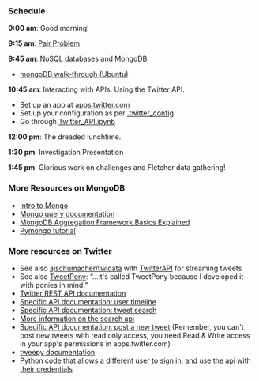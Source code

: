 ### Schedule

**9:00 am**: Good morning!

**9:15 am**: [Pair Problem](pair.md)

**9:45 am**: [NoSQL databases and MongoDB](NoSQL_and_MongoDB.pdf)

 * [mongoDB walk-through (Ubuntu)](mongodb_ubuntu.md)

**10:45 am**: Interacting with APIs. Using the Twitter API.

 * Set up an app at [apps.twitter.com](https://apps.twitter.com/)
 * Set up your configuration as per [.twitter_config](.twitter_config)
 * Go through [Twitter_API.ipynb](Twitter_API.ipynb)

**12:00 pm**: The dreaded lunchtime.

**1:30 pm**: Investigation Presentation

**1:45 pm**: Glorious work on challenges and Fletcher data gathering!


### More Resources on MongoDB

 * [Intro to Mongo](http://www.mongodb.org/about/introduction/)
 * [Mongo query documentation](http://docs.mongodb.org/manual/tutorial/query-documents/)
 * [MongoDB Aggregation Framework Basics Explained](http://www.thefourtheye.in/2013/04/mongodb-aggregation-framework-basics.html)
 * [Pymongo tutorial](http://api.mongodb.org/python/current/tutorial.html)

### More resources on Twitter

 * See also [ajschumacher/twidata](https://github.com/ajschumacher/twidata) with [TwitterAPI](https://github.com/geduldig/TwitterAPI) for streaming tweets
 * See also [TweetPony](https://github.com/Mezgrman/TweetPony): “…it's called TweetPony because I developed it with ponies in mind.”
 * [Twitter REST API documentation](https://dev.twitter.com/rest/public)
 * [Specific API documentation: user timeline](https://dev.twitter.com/rest/reference/get/statuses/user_timeline)
 * [Specific API documentation: tweet search](https://dev.twitter.com/rest/reference/get/search/tweets)
 * [More information on the search api](https://dev.twitter.com/rest/public/search)
 * [Specific API documentation: post a new tweet](https://dev.twitter.com/rest/reference/post/statuses/update) (Remember, you can't post new tweets with read only access, you need Read & Write access in your app's permissions in apps.twitter.com)
 * [tweepy documentation](http://tweepy.readthedocs.org/)
 * [Python code that allows a different user to sign in, and use the api with their credentials](http://thomassileo.com/blog/2013/01/25/using-twitter-rest-api-v1-dot-1-with-python/)
